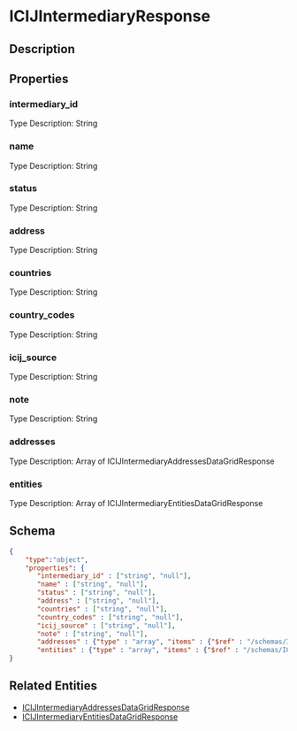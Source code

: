 # ICIJIntermediaryResponse
## Description

## Properties
### intermediary_id


Type Description: String
### name


Type Description: String
### status


Type Description: String
### address


Type Description: String
### countries


Type Description: String
### country_codes


Type Description: String
### icij_source


Type Description: String
### note


Type Description: String
### addresses


Type Description: Array of ICIJIntermediaryAddressesDataGridResponse
### entities


Type Description: Array of ICIJIntermediaryEntitiesDataGridResponse

## Schema
```json
{
    "type":"object",
    "properties": {
       "intermediary_id" : ["string", "null"],
       "name" : ["string", "null"],
       "status" : ["string", "null"],
       "address" : ["string", "null"],
       "countries" : ["string", "null"],
       "country_codes" : ["string", "null"],
       "icij_source" : ["string", "null"],
       "note" : ["string", "null"],
       "addresses" : {"type" : "array", "items" : {"$ref" : "/schemas/ICIJIntermediaryAddressesDataGrid"},
       "entities" : {"type" : "array", "items" : {"$ref" : "/schemas/ICIJIntermediaryEntitiesDataGrid"}
}
```

## Related Entities
- [ICIJIntermediaryAddressesDataGridResponse](ICIJIntermediaryAddressesDataGridResponse.md)
- [ICIJIntermediaryEntitiesDataGridResponse](ICIJIntermediaryEntitiesDataGridResponse.md)

